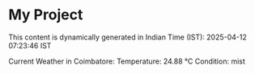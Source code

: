 # My Project

This content is dynamically generated in Indian Time (IST): 2025-04-12 07:23:46 IST


Current Weather in Coimbatore:
Temperature: 24.88 °C
Condition: mist
